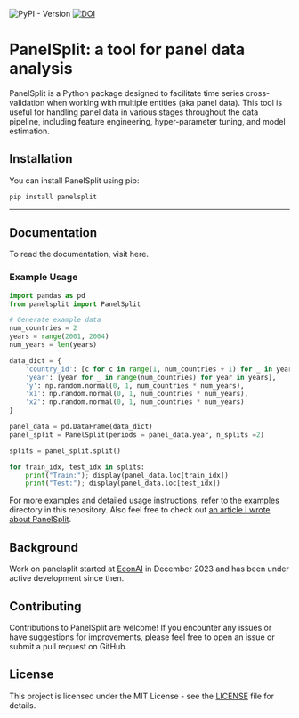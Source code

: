 ![PyPI - Version](https://img.shields.io/pypi/v/panelsplit)
[![DOI](https://zenodo.org/badge/742040227.svg)](https://zenodo.org/doi/10.5281/zenodo.10777259)

# PanelSplit: a tool for panel data analysis

PanelSplit is a Python package designed to facilitate time series cross-validation when working with multiple entities (aka panel data). This tool is useful for handling panel data in various stages throughout the data pipeline, including feature engineering, hyper-parameter tuning, and model estimation.

## Installation

You can install PanelSplit using pip:

```bash
pip install panelsplit
```
---
## Documentation

To read the documentation, visit here.


### Example Usage

```python
import pandas as pd
from panelsplit import PanelSplit

# Generate example data
num_countries = 2
years = range(2001, 2004)
num_years = len(years)

data_dict = {
    'country_id': [c for c in range(1, num_countries + 1) for _ in years],
    'year': [year for _ in range(num_countries) for year in years],
    'y': np.random.normal(0, 1, num_countries * num_years),
    'x1': np.random.normal(0, 1, num_countries * num_years),
    'x2': np.random.normal(0, 1, num_countries * num_years)
}

panel_data = pd.DataFrame(data_dict)
panel_split = PanelSplit(periods = panel_data.year, n_splits =2)

splits = panel_split.split()

for train_idx, test_idx in splits:
    print("Train:"); display(panel_data.loc[train_idx]) 
    print("Test:"); display(panel_data.loc[test_idx])
```

For more examples and detailed usage instructions, refer to the [examples](examples) directory in this repository. Also feel free to check out [an article I wrote about PanelSplit](https://towardsdatascience.com/how-to-cross-validate-your-panel-data-in-python-9ad981ddd043).

## Background
Work on panelsplit started at [EconAI](https://www.linkedin.com/company/econ-ai/) in December 2023 and has been under active development since then.

## Contributing

Contributions to PanelSplit are welcome! If you encounter any issues or have suggestions for improvements, please feel free to open an issue or submit a pull request on GitHub.

## License

This project is licensed under the MIT License - see the [LICENSE](LICENSE) file for details.
